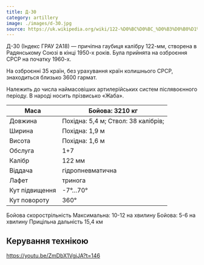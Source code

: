 ```yaml
---
title: Д-30
category: artillery
image: ./images/d-30.jpg
source: https://uk.wikipedia.org/wiki/122-%D0%BC%D0%BC_%D0%B3%D0%B0%D1%83%D0%B1%D0%B8%D1%86%D1%8F_%D0%94-30
---
```


Д-30 (Індекс ГРАУ 2А18) — причіпна гаубиця калібру 122-мм, створена в Радянському Союзі в кінці 1950-х років. Була прийнята на озброєння СРСР на початку 1960-х.

На озброєнні 35 країн, без урахування країн колишнього СРСР, знаходиться близько 3600 гармат.

Належить до числа наймасовіших артилерійських систем післявоєнного періоду. В народі носить прізвисько «Жаба».

| Маса           | Бойова: 3210 кг                     |
| -------------- | ----------------------------------- |
| Довжина        | Похідна: 5,4 м; Ствол: 38 калібрів; |
| Ширина         | Похідна: 1,9 м                      |
| Висота         | Похідна: 1,6 м                      |
| Обслуга        | 1+7                                 |
| Калібр         | 122 мм                              |
| Віддача        | гідропневматична                    |
| Лафет          | тринога                             |
| Кут підвищення | -7°…70°                             |
| Кут повороту   | 360°                                |

Бойова скорострільність Максимальна: 10-12 на хвилину
Бойова: 5-6 на хвилину
Прицільна дальність 15,4 км

## Керування технікою

https://youtu.be/ZmDbX1VgjJA?t=146
